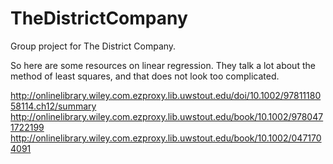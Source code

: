 # TheDistrictCompany
Group project for The District Company.


So here are some resources on linear regression.  They talk a lot about the method of least squares, and that does not look too complicated.  

http://onlinelibrary.wiley.com.ezproxy.lib.uwstout.edu/doi/10.1002/9781118058114.ch12/summary 
http://onlinelibrary.wiley.com.ezproxy.lib.uwstout.edu/book/10.1002/9780471722199
http://onlinelibrary.wiley.com.ezproxy.lib.uwstout.edu/book/10.1002/0471704091

